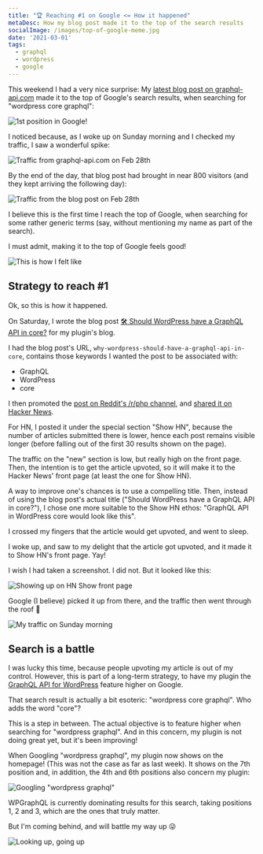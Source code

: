 ```yaml
---
title: "🏆 Reaching #1 on Google <= How it happened"
metaDesc: How my blog post made it to the top of the search results
socialImage: /images/top-of-google-meme.jpg
date: '2021-03-01'
tags:
  - graphql
  - wordpress
  - google
---
```


This weekend I had a very nice surprise: My [latest blog post on graphql-api.com](https://graphql-api.com/blog/why-wordpress-should-have-a-graphql-api-in-core/) made it to the top of Google's search results, when searching for "wordpress core graphql":

![1st position in Google!](/images/blog-post-first-in-google.png "1st position in Google!")

I noticed because, as I woke up on Sunday morning and I checked my traffic, I saw a wonderful spike:

![Traffic from graphql-api.com on Feb 28th](/images/traffic-graphql-api-on-sunday-28-feb.png "Traffic from graphql-api.com on Feb 28th")

By the end of the day, that blog post had brought in near 800 visitors (and they kept arriving the following day):

![Traffic from the blog post on Feb 28th](/images/traffic-blog-post-on-sunday-28-feb.png "Traffic from the blog post on Feb 28th")

I believe this is the first time I reach the top of Google, when searching for some rather generic terms (say, without mentioning my name as part of the search).

I must admit, making it to the top of Google feels good!

![This is how I felt like](/images/top-of-google-meme.jpg "This is how I felt like")

## Strategy to reach #1

Ok, so this is how it happened.

On Saturday, I wrote the blog post [🛠 Should WordPress have a GraphQL API in core?](https://graphql-api.com/blog/why-wordpress-should-have-a-graphql-api-in-core/) for my plugin's blog.

I had the blog post's URL, `why-wordpress-should-have-a-graphql-api-in-core`, contains those keywords I wanted the post to be associated with:

- GraphQL
- WordPress
- core

I then promoted the [post on Reddit's /r/php channel](https://www.reddit.com/r/PHP/comments/ltnzd9/should_wordpress_have_a_graphql_api_in_core/), and [shared it on Hacker News](https://news.ycombinator.com/item?id=26286388).

For HN, I posted it under the special section "Show HN", because the number of articles submitted there is lower, hence each post remains visible longer (before falling out of the first 30 results shown on the page).

The traffic on the "new" section is low, but really high on the front page. Then, the intention is to get the article upvoted, so it will make it to the Hacker News' front page (at least the one for Show HN).

A way to improve one's chances is to use a compelling title. Then, instead of using the blog post's actual title ("Should WordPress have a GraphQL API in core?"), I chose one more suitable to the Show HN ethos: "GraphQL API in WordPress core would look like this".

I crossed my fingers that the article would get upvoted, and went to sleep.

I woke up, and saw to my delight that the article got upvoted, and it made it to Show HN's front page. Yay!

I wish I had taken a screenshot. I did not. But it looked like this:

![Showing up on HN Show front page](/images/hacker-news.jpg "Showing up on HN Show front page")

Google (I believe) picked it up from there, and the traffic then went through the roof 🚀

![My traffic on Sunday morning](/images/through-the-roof.jpg "My traffic on Sunday morning")

## Search is a battle

I was lucky this time, because people upvoting my article is out of my control. However, this is part of a long-term strategy, to have my plugin the [GraphQL API for WordPress](https://graphql-api.com) feature higher on Google.

That search result is actually a bit esoteric: "wordpress core graphql". Who adds the word "core"?

This is a step in between. The actual objective is to feature higher when searching for "wordpress graphql". And in this concern, my plugin is not doing great yet, but it's been improving!

When Googling "wordpress graphql", my plugin now shows on the homepage! (This was not the case as far as last week). It shows on the 7th position and, in addition, the 4th and 6th positions also concern my plugin:

![Googling "wordpress graphql"](/images/googling-wordpress-graphql.png "Googling 'wordpress graphql'")

WPGraphQL is currently dominating results for this search, taking positions 1, 2 and 3, which are the ones that truly matter.

But I'm coming behind, and will battle my way up 😜

![Looking up, going up](/images/looking-up.jpg "Looking up, going up")
